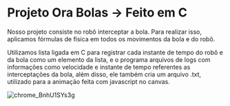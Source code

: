 # Projeto Ora Bolas -> Feito em C

Nosso projeto consiste no robô interceptar a bola. Para realizar isso, aplicamos fórmulas de física em todos os movimentos da bola e do robô.

Utilizamos lista ligada em C para registrar cada instante de tempo do robô e da bola como um elemento da lista, e o programa arquivos de logs com informações como velocidade e instante de tempo referentes as interceptações da bola, além disso, ele também cria um arquivo .txt, utilizado para a animação feita com javascript no canvas.

![chrome_BnhU1SYs3g](https://user-images.githubusercontent.com/97410682/170841256-043640b5-0f3a-476c-8456-9ce258c090a6.gif)
